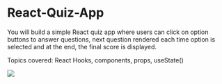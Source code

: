# React-Quiz-App

<p>You will build a simple React quiz app where users can click on option buttons to answer questions, next question rendered each time option is selected and at the end, the final score is displayed.
</p>
<p>
Topics covered:
React Hooks, components, props, useState()</p>
<img src="https://user-images.githubusercontent.com/103887168/170814752-ed106c63-77eb-4a4c-a1ae-83be9196b722.gif" />
